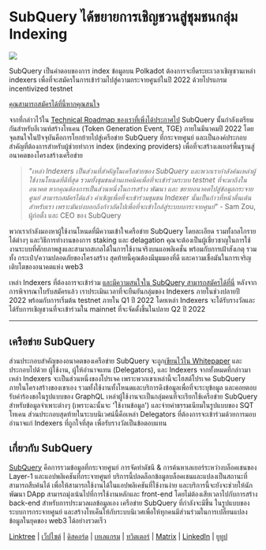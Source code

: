 # SubQuery ได้ขยายการเชิญชวนสู่ชุมชนกลุ่ม Indexing

![](https://miro.medium.com/max/1400/1*qa014uV1jHA2WTVhUadrdA.png)

SubQuery เป็นคำตอบของการ index ข้อมูลบน Polkadot ต้องการจะยืดระยะเวลาเชิญชวนเหล่า indexers เพื่อที่จะสมัครในการเข้าร่วมไปสู่ความกระจายศูนย์ในปี 2022 ด้วยโปรแกรม incentivized testnet

[คุณสามารถสมัครได้ที่นี้หากคุณสนใจ](https://forms.gle/RyXyhb8T9Gxkwi7R9)

จากที่กล่าวไว้ใน [Technical Roadmap ของเราที่เพิ่งได้ประกาศไป](https://subquery.medium.com/subquery-releases-technical-roadmap-2a3a383c49b) SubQuery นั้นกำลังเตรียมกันสำหรับอีเวนท์สร้างโทเคน (Token Generation Event, TGE) ภายในมีนาคมปี 2022 โดยจุดสนใจในปัจจุบันคือการโยกย้ายไปสู่เครือข่าย SubQuery ที่กระจายศูนย์ และเป็นองค์ประกอบสำคัญที่ต้องการสำหรับผู้ช่วยทำการ index (indexing providers) เพื่อที่จะสร้างเลเยอร์พื้นฐานสู่อนาคตของโครงสร้างเครือข่าย

> _"เหล่า Indexers เป็นส่วนที่สำคัญในเครือข่ายของ SubQuery และพวกเรากำลังค้นเหล่าผู้ใช้งานโหนดที่ดีที่สุด รวมทั้งชุมชนด้านเทคนิคเพื่อที่จะเข้าร่วมระบบ testnet ที่จะมาถึงในอนาคต หากคุณต้องการเป็นส่วนหนึ่งในการสร้าง พัฒนา และ ขยายอนาคตไปสู่ข้อมูลกระจายศูนย์ สามารถสมัครได้แล้ว คำเชิญเพื่อที่จะเข้าร่วมชุมชน Indexer นั้นเป็นก้าวที่หน้าตื่นเต้นสำหรับเรา เพราะมันบ่งบอกถึงก้าวถัดไปเพื่อที่จะเข้าใกล้สู่ระบบบกระจายศูนย์"_ - Sam Zou, ผู้ก่อตั้ง และ CEO ของ SubQuery

พวกเรากำลังมองหาผู้ใช้งานโหนดที่มีความเข้าใจเครือข่าย SubQuery โดยละเอียด รวมทั้งกลไกรายได้ต่างๆ และวิธีการทำงานของการ staking และ delagation คุณจะต้องเป็นผู้เชี่ยวชาญในการใช้งานระบบที่ศักยภาพสูงและสามาถสเกลได้ในการใช้งานจริงบนแอพลิเคชั่น พร้อมกับการเฝ้าสังเกตุ รวมทั้ง กระเป๋า/ความปลอดภัยของโครงสร้าง สุดท้ายนี้คุณต้องมีมุมมองที่ดี และคาวมเชื่อมันในการเจริญเติบโตของอนาคตแห่ง web3

เหล่า Indexers ที่ต้องการจะเข้าร่วม [และมีความสนใจใน SubQuery สามารถสมัครได้ที่นี่](https://forms.gle/RyXyhb8T9Gxkwi7R9) หลังจากการพิจารณาใบรับสมัครแล้ว เราประเมินเวลาที่จะยืนยันกลุ่มของ Indexers ภายในช่วงปลายปี 2022 พร้อมกับการเริ่มต้น testnet ภายใน Q1 ปี 2022 โดยเหล่า Indexers จะได้รับรางวัลและได้รับการเชิญชวนที่จะเข้าร่วมใน mainnet ที่จะจัดตั้งขึ้นในปลาย Q2 ปี 2022

---

## เครือข่าย SubQuery

ส่วนประกอบสำคัญของอนาคตของเครือข่าย SubQuery จะถูก[เขียนไว้ใน Whitepaper](https://static.subquery.network/whitepaper.pdf) และประกอบไปด้วย ผู้ใช้งาน, ผู้ให้อำนาจแทน (Delegators), และ Indexers จากทั้งหมดที่กล่าวมา เหล่า Indexers จะเป็นส่วนหนึ่งของโปรเจค เพราะพวกเขาเหล่านี้จะโฮสต์โปรเจค SubQuery ภายในโครงสร้างของเขาเอง รวมทั้งใช้งานทั้งโหนดและบริการดึงข้อมูลเพื่อที่จะระบุข้อมูล และคอยตอบรับคำร้องขอในรูปแบบของ GraphQL เหล่าผู้ใช้งานจะเป็นกลุ่มคนที่จะเรียกใช้เครือข่าย SubQuery สำหรับข้อมูลจำเพาะต่างๆ (เพราะฉะนั้นจะ 'ใช้งานข้อมูล') และจ่ายค่าธรรมเนียมในรูปแบบของ SQT โทเคน ส่วนประกอบสุดท้ายในระบบนิเวศน์นี้คือเหล่า Delegators ที่ต้องการจะเข้าร่วมด้วยการมอบอำนาจแก่ Indexers ที่ถูกใจที่สุด เพื่อรับรางวัลเป็นข้อตอบแทน

## เกี่ยวกับ SubQuery

[SubQuery](https://subquery.network/) คือการรวมข้อมูลที่กระจายศูนย์ การจัดทำดัชนี & การค้นหาเลเยอร์ระหว่างบล็อคเชนของ Layer-1 และแอปพลิเคชันที่กระจายศูนย์ บริการนี้ปลดล็อกข้อมูลบล็อคเชนและแปลงเป็นสถานะที่สามารถสืบค้นได้ เพื่อให้สามารถใช้งานได้ในแอปพลิเคชันที่ใช้งานง่าย และบริการนี้จะยังจะช่วยให้นักพัฒนา DApp สามารถมุ่งเน้นไปที่การใช้งานหลักและ front-end โดยไม่ต้องเสียเวลาไปกับการสร้าง back-end สำหรับการประมวลผลข้อมูลเอง เครือข่าย SubQuery ที่กำลังจะมีขึ้น ในรูปแบบของระบบการกระจายศูนย์ และสร้างโทเค็นให้กับระบบนิเวศเพื่อให้ทุกคนมีส่วนร่วมในการเปลี่ยนแปลงข้อมูลในยุคของ web3 ได้อย่างรวดเร็ว

[Linktree](https://linktr.ee/subquerynetwork)  |  [เว็ปไซต์](https://subquery.network/)  |  [ดิสคอร์ด](https://discord.com/invite/78zg8aBSMG)  |  [เทเลแกรม](https://t.me/subquerynetwork)  |  [ทวิตเตอร์](https://twitter.com/subquerynetwork)  |  [Matrix](https://matrix.to/#/#subquery:matrix.org)  |  [LinkedIn](https://www.linkedin.com/company/subquery)  |  [ยูทูป](https://www.youtube.com/channel/UCi1a6NUUjegcLHDFLr7CqLw)
